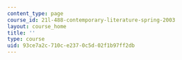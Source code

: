 ```yaml
---
content_type: page
course_id: 21l-488-contemporary-literature-spring-2003
layout: course_home
title: ''
type: course
uid: 93ce7a2c-710c-e237-0c5d-02f1b97ff2db
---
```

